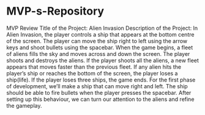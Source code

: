# MVP-s-Repository
MVP Review
Title of the Project: Alien Invasion
Description of the Project: In Alien Invasion, the player controls a ship that appears at the bottom centre of the screen. The player can move the ship right to left using the arrow keys and shoot bullets using the spacebar. When the game begins, a fleet of aliens fills the sky and moves across and down the screen. The player shoots and destroys the aliens. If the player shoots all the aliens, a new fleet appears that moves faster than the previous fleet. If any alien hits the player’s ship or reaches the bottom of the screen, the player loses a ship(life). If the player loses three ships, the game ends. For the first phase of development, we’ll make a ship that can move right and left. The ship should be able to fire bullets when the player presses the spacebar. After setting up this behaviour, we can turn our attention to the aliens and refine the gameplay.
